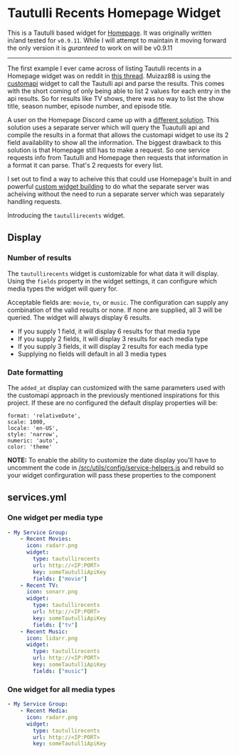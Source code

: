 # Tautulli Recents Homepage Widget

This is a Tautulli based widget for [Homepage](https://github.com/gethomepage/homepage). It was originally written in/and tested for `v0.9.11`. While I will attempt to maintain it moving forward the only version it is _guranteed_ to work on will be v0.9.11

---

The first example I ever came across of listing Tautulli recents in a Homepage widget was on reddit in [this thread](https://www.reddit.com/r/selfhosted/comments/1fzsp2m/homepage_the_possibilities_are_endless/). Muizaz88 is using the [customapi](https://gethomepage.dev/widgets/services/customapi/) widget to call the Tautulli api and parse the results. This comes with the short coming of only being able to list 2 values for each entry in the api results. So for results like TV shows, there was no way to list the show title, season number, episode number, and episode title.

A user on the Homepage Discord came up with a [different solution](https://github.com/10mfox/Gethomepage-Tautulli-Custom-Api?tab=readme-ov-file). This solution uses a separate server which will query the Tuautulli api and compile the results in a format that allows the customapi widget to use its 2 field availability to show all the information. The biggest drawback to this solution is that Homepage still has to make a request. So one service requests info from Tautulli and Homepage then requests that information in a format it can parse. That's 2 requests for every list.

I set out to find a way to acheive this that could use Homepage's built in and powerful [custom widget building](https://gethomepage.dev/widgets/authoring/) to do what the separate server was acheiving without the need to run a separate server which was separately handling requests.

Introducing the `tautullirecents` widget.

## Display

### Number of results

The `tautullirecents` widget is customizable for what data it will display. Using the `fields` property in the widget settings, it can configure which media types the widget will query for.

Acceptable fields are: `movie`, `tv`, or `music`. The configuration can supply any combination of the valid results or none. If none are supplied, all 3 will be queried. The widget will always display 6 results.

- If you supply 1 field, it will display 6 results for that media type
- If you supply 2 fields, it will display 3 results for each media type
- If you supply 3 fields, it will display 2 results for each media type
- Supplying no fields will default in all 3 media types

### Date formatting

The `added_at` display can customized with the same parameters used with the customapi approach in the previously mentioned inspirations for this project. If these are no configured the default display properties will be:

```
format: 'relativeDate',
scale: 1000,
locale: 'en-US',
style: 'narrow',
numeric: 'auto',
color: 'theme'
```

**NOTE:** To enable the ability to customize the date display you'll have to uncomment the code in [/src/utils/config/service-helpers.js](/src/utils/config/service-helpers.js) and rebuild so your widget confirguration will pass these properties to the component

## services.yml

### One widget per media type

```yml
- My Service Group:
    - Recent Movies:
      icon: radarr.png
      widget:
        type: tautullirecents
        url: http://<IP:PORT>
        key: someTautulliApiKey
        fields: ["movie"]
    - Recent TV:
      icon: sonarr.png
      widget:
        type: tautullirecents
        url: http://<IP:PORT>
        key: someTautulliApiKey
        fields: ["tv"]
    - Recent Music:
      icon: lidarr.png
      widget:
        type: tautullirecents
        url: http://<IP:PORT>
        key: someTautulliApiKey
        fields: ["music"]
```

### One widget for all media types

```yml
- My Service Group:
    - Recent Media:
      icon: radarr.png
      widget:
        type: tautullirecents
        url: http://<IP:PORT>
        key: someTautulliApiKey
```

